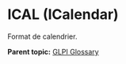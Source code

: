 ICAL (ICalendar)
================

Format de calendrier.

**Parent topic:** [GLPI Glossary](../../glpi/glossary.html)
